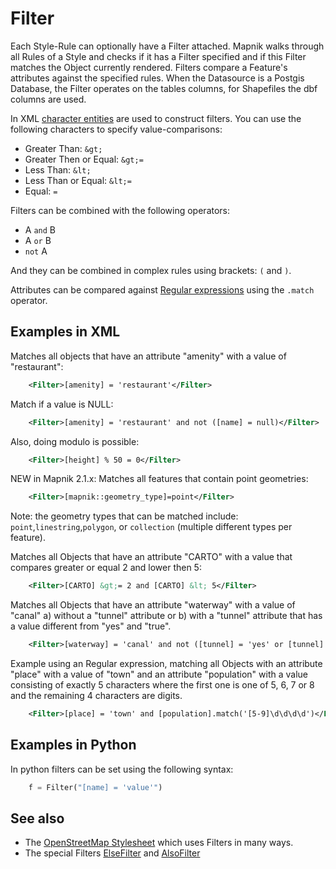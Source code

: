 # Filter

Each Style-Rule can optionally have a Filter attached. Mapnik walks through all Rules of a Style and checks if it has a Filter specified and if this Filter matches the Object currently rendered. Filters compare a Feature's attributes against the specified rules. When the Datasource is a Postgis Database, the Filter operates on the tables columns, for Shapefiles the dbf columns are used.

In XML [character entities](http://en.wikipedia.org/wiki/List_of_XML_and_HTML_character_entity_references) are used to construct filters. You can use the following characters to specify value-comparisons:

 * Greater Than: `&gt;`
 * Greater Then or Equal: `&gt;=`
 * Less Than: `&lt;`
 * Less Than or Equal: `&lt;=`
 * Equal: `=`

Filters can be combined with the following operators:

 * A `and` B
 * A `or` B
 * `not` A

And they can be combined in complex rules using brackets: `(` and `)`.

Attributes can be compared against [Regular expressions](http://en.wikipedia.org/wiki/Regular_expression) using the `.match` operator.

## Examples in XML
Matches all objects that have an attribute "amenity" with a value of "restaurant":

```xml
    <Filter>[amenity] = 'restaurant'</Filter> 
```

Match if a value is NULL:
```xml
    <Filter>[amenity] = 'restaurant' and not ([name] = null)</Filter> 
```

Also, doing modulo is possible:
```xml
    <Filter>[height] % 50 = 0</Filter> 
```

NEW in Mapnik 2.1.x: Matches all features that contain point geometries:

```xml
    <Filter>[mapnik::geometry_type]=point</Filter> 
```

Note: the geometry types that can be matched include: `point`,`linestring`,`polygon`, or `collection` (multiple different types per feature).

Matches all Objects that have an attribute "CARTO" with a value that compares greater or equal 2 and lower then 5:

```xml
    <Filter>[CARTO] &gt;= 2 and [CARTO] &lt; 5</Filter>
```

Matches all Objects that have an attribute "waterway" with a value of "canal" a) without a "tunnel" attribute or b) with a "tunnel" attribute that has a value different from "yes" and "true".

```xml
    <Filter>[waterway] = 'canal' and not ([tunnel] = 'yes' or [tunnel] = 'true')</Filter> 
```

Example using an Regular expression, matching all Objects with an attribute "place" with a value of "town" and an attribute "population" with a value consisting of exactly 5 characters where the first one is one of 5, 6, 7 or 8 and the remaining 4 characters are digits.

```xml
    <Filter>[place] = 'town' and [population].match('[5-9]\d\d\d\d')</Filter>
```

## Examples in Python
In python filters can be set using the following syntax:

```python
    f = Filter("[name] = 'value'")
```

## See also
 * The [OpenStreetMap Stylesheet](http://trac.openstreetmap.org/browser/applications/rendering/mapnik/osm.xml?rev=9228) which uses Filters in many ways.
 * The special Filters [ElseFilter](https://github.com/mapnik/mapnik/wiki/ElseFilter) and [AlsoFilter](https://github.com/mapnik/mapnik/wiki/AlsoFilter)
